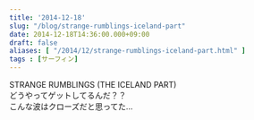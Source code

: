 ```yaml
---
title: '2014-12-18'
slug: "/blog/strange-rumblings-iceland-part"
date: 2014-12-18T14:36:00.000+09:00
draft: false
aliases: [ "/2014/12/strange-rumblings-iceland-part.html" ]
tags : [サーフィン]
---
```


  
STRANGE RUMBLINGS (THE ICELAND PART)  
どうやってゲットしてるんだ？？  
こんな波はクローズだと思ってた…